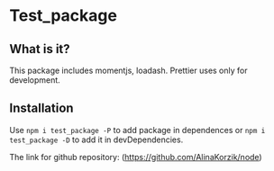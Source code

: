# **Test_package**

## What is it?

This package includes momentjs, loadash. Prettier uses only for development.

## Installation

Use `npm i test_package -P` to add package in dependences or `npm i test_package -D` to add it in devDependencies.

The link for github repository: (https://github.com/AlinaKorzik/node)